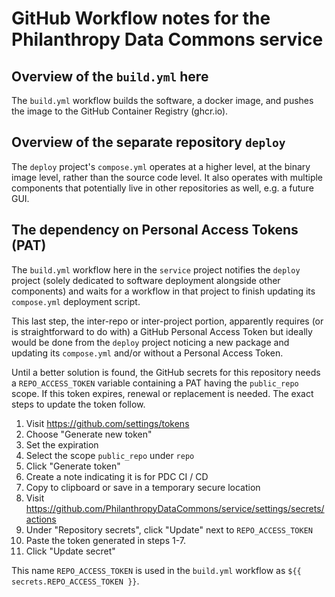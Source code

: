 # GitHub Workflow notes for the Philanthropy Data Commons service

## Overview of the `build.yml` here

The `build.yml` workflow builds the software, a docker image, and pushes
the image to the GitHub Container Registry (ghcr.io).

## Overview of the separate repository `deploy`

The `deploy` project's `compose.yml` operates at a higher level, at the
binary image level, rather than the source code level. It also operates
with multiple components that potentially live in other repositories as
well, e.g. a future GUI.

## The dependency on Personal Access Tokens (PAT)

The `build.yml` workflow here in the `service` project notifies the
`deploy` project (solely dedicated to software deployment alongside
other components) and waits for a workflow in that project to finish
updating its `compose.yml` deployment script.

This last step, the inter-repo or inter-project portion, apparently
requires (or is straightforward to do with) a GitHub Personal Access
Token but ideally would be done from the `deploy` project noticing a new
package and updating its `compose.yml` and/or without a Personal Access
Token.

Until a better solution is found, the GitHub secrets for this repository
needs a `REPO_ACCESS_TOKEN` variable containing a PAT having the
`public_repo` scope. If this token expires, renewal or replacement is
needed. The exact steps to update the token follow.

1. Visit https://github.com/settings/tokens
2. Choose "Generate new token"
3. Set the expiration
4. Select the scope `public_repo` under `repo`
5. Click "Generate token"
6. Create a note indicating it is for PDC CI / CD
7. Copy to clipboard or save in a temporary secure location
8. Visit https://github.com/PhilanthropyDataCommons/service/settings/secrets/actions
9. Under "Repository secrets", click "Update" next to `REPO_ACCESS_TOKEN`
10. Paste the token generated in steps 1-7.
11. Click "Update secret"

This name `REPO_ACCESS_TOKEN` is used in the `build.yml` workflow as
`${{ secrets.REPO_ACCESS_TOKEN }}`.
